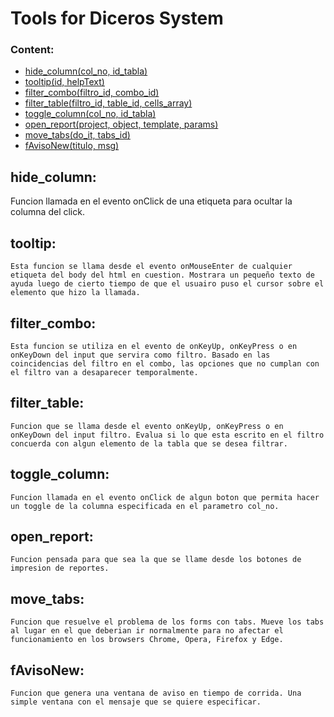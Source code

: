 # Tools for Diceros System

### Content:
- [hide_column(col_no, id_tabla)](#hide_column)
- [tooltip(id, helpText)](#tooltip)
- [filter_combo(filtro_id, combo_id)](#filter_combo)
- [filter_table(filtro_id, table_id, cells_array)](#filter_table)
- [toggle_column(col_no, id_tabla)](#toggle_column)
- [open_report(project, object, template, params)](#open_report)
- [move_tabs(do_it, tabs_id)](#move_tabs)
- [fAvisoNew(titulo, msg)](#fAvisoNew)

## hide_column:
Funcion llamada en el evento onClick de una etiqueta <th> para ocultar la columna del click.

## tooltip:
    Esta funcion se llama desde el evento onMouseEnter de cualquier etiqueta del body del html en cuestion. Mostrara un pequeño texto de ayuda luego de cierto tiempo de que el usuairo puso el cursor sobre el elemento que hizo la llamada.

## filter_combo:
    Esta funcion se utiliza en el evento de onKeyUp, onKeyPress o en onKeyDown del input que servira como filtro. Basado en las coincidencias del filtro en el combo, las opciones que no cumplan con	el filtro van a desaparecer temporalmente.

## filter_table:
    Funcion que se llama desde el evento onKeyUp, onKeyPress o en onKeyDown del input filtro. Evalua si lo que esta escrito en el filtro concuerda con algun elemento de la tabla que se desea filtrar.

## toggle_column:
    Funcion llamada en el evento onClick de algun boton que permita hacer un toggle de la columna especificada en el parametro col_no.

## open_report:
    Funcion pensada para que sea la que se llame desde los botones de impresion de reportes.

## move_tabs:
    Funcion que resuelve el problema de los forms con tabs. Mueve los tabs al lugar en el que deberian ir normalmente para no afectar el funcionamiento en los browsers Chrome, Opera, Firefox y Edge.

## fAvisoNew:
    Funcion que genera una ventana de aviso en tiempo de corrida. Una simple ventana con el mensaje que se quiere especificar.